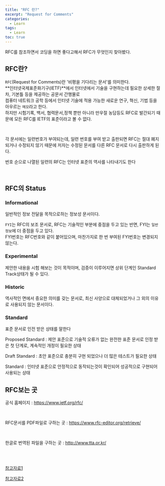 ```yaml
---
title: "RFC 란?"
excerpt: "Request for Comments"
categories: 
  - Learn
tags: 
  - Learn
toc: true
---
```


RFC를 참조하면서 코딩을 하면 좋다고해서  RFC가 무엇인지 찾아봤다.<br>


## RFC란?
`RFC`(Request for Comments)란 '비평을 기다리는 문서'를 의미한다.<br>
**인터넷국제표준화기구(IETF)**에서 인터넷에서 기술을 구현하는데 필요한 상세한 절차, 기본틀 등을 제공하는 공문서 간행물로 <br> 컴퓨터 네트워크 공학 등에서 인터넷 기술에 적용 가능한 새로운 연구, 혁신, 기법 등을 아우르는 `메모`라고 한다.<br>
하지만 시험기록, 백서, 협력문서,정책 뿐만 아니라 만우절 농담등도 RFC로 발간되기 때문에 모든 RFC를 IETF의 표준이라고 볼 수 없다.<br>

<br>

각 문서에는 일련번호가 부여되는데, 일련 번호를 부여 받고 출판되면 RFC는 절대 폐지되거나 수정되지 않기 때문에 저자는 수정된 문서를 다른 RFC 문서로 다시 출판하게 된다.<br>

번호 순으로 나열된 일련의 RFC는 인터넷 표준의 역사를 나타내기도 한다<br>

<br>

## RFC의 Status

### Informational

일반적인 정보 전달을 목적으로하는 정보성 문서이다.<br>

`FYI`는 RFC의 보조 문서로, RFC는 기술적인 부분에 중점을 두고 있는 반면, FYI는 `일반 정보`에 더 중점을 두고 있다. <br>
FYI번호는 RFC번호와 같이 붙어있으며, 마찬가지로 한 번 부여된 FYI번호는 변경되지 않는다.
<br>

### Experimental

제안한 내용을 시험 해보는 것이 목적이며, 검증이 이루어지면 상위 단계인 Standard Track상태가 될 수 있다. <br>


### Historic

역사적인 면에서 중요한 의미를 갖는 문서로, 최신 사양으로 대체되었거나 그 외의 이유로 사용되지 않는 문서이다.<br>

### Standard

표준 문서로 인전 받은 상태를 말한다<br>

Proposed Standard : 제안 표준으로 기술적 오류가 없는 완전한 표준 문서로 인정 받은 첫 단계로, 계속적인 개정이 필요한 상태<br>

Draft Standard : 초안 표준으로 충분히 구현 되었으나 더 많은 테스트가 필요한 상태<br>

Standard : 인터넷 표준으로 안정적으로 동작되는것이 확인되어 성공적으로 구현되어 사용되는 상태<br>


## RFC보는 곳

공식 홈페이지 : https://www.ietf.org/rfc/

<br>


RFC문서를 PDF파일로 구하는 곳 : https://www.rfc-editor.org/retrieve/

<br>

한글로 번역된 파일을 구하는 곳 : http://www.tta.or.kr/


<br><br>

[참고자료1](https://net-study.club/entry/RFC-Request-for-Comments%EB%9E%80-RFC%EC%9D%98-%EC%97%AD%EC%82%AC-RFC-%EC%A2%85%EB%A5%98-RFC-%ED%91%9C%EC%A4%80%ED%99%94-%EC%A0%88%EC%B0%A8#footnote_link_64_1)

[참고자료2](https://m.blog.naver.com/PostView.nhn?blogId=msnayana&logNo=80163440867&proxyReferer=https:%2F%2Fwww.google.com%2F)


<br><br>